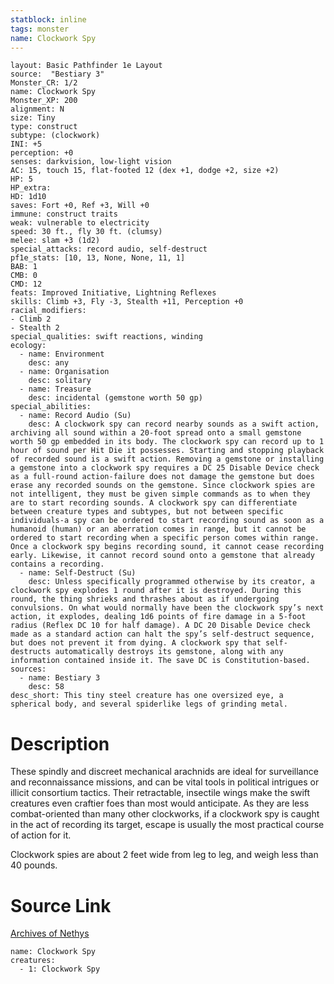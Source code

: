 ```yaml
---
statblock: inline
tags: monster
name: Clockwork Spy
---
```

```statblock
layout: Basic Pathfinder 1e Layout
source:  "Bestiary 3"
Monster_CR: 1/2
name: Clockwork Spy
Monster_XP: 200
alignment: N
size: Tiny
type: construct
subtype: (clockwork)
INI: +5
perception: +0
senses: darkvision, low-light vision
AC: 15, touch 15, flat-footed 12 (dex +1, dodge +2, size +2)
HP: 5
HP_extra: 
HD: 1d10
saves: Fort +0, Ref +3, Will +0
immune: construct traits
weak: vulnerable to electricity
speed: 30 ft., fly 30 ft. (clumsy)
melee: slam +3 (1d2)
special_attacks: record audio, self-destruct
pf1e_stats: [10, 13, None, None, 11, 1]
BAB: 1
CMB: 0
CMD: 12
feats: Improved Initiative, Lightning Reflexes
skills: Climb +3, Fly -3, Stealth +11, Perception +0
racial_modifiers:
- Climb 2
- Stealth 2
special_qualities: swift reactions, winding
ecology:
  - name: Environment
    desc: any
  - name: Organisation
    desc: solitary
  - name: Treasure
    desc: incidental (gemstone worth 50 gp)
special_abilities:
  - name: Record Audio (Su)
    desc: A clockwork spy can record nearby sounds as a swift action, archiving all sound within a 20-foot spread onto a small gemstone worth 50 gp embedded in its body. The clockwork spy can record up to 1 hour of sound per Hit Die it possesses. Starting and stopping playback of recorded sound is a swift action. Removing a gemstone or installing a gemstone into a clockwork spy requires a DC 25 Disable Device check as a full-round action-failure does not damage the gemstone but does erase any recorded sounds on the gemstone. Since clockwork spies are not intelligent, they must be given simple commands as to when they are to start recording sounds. A clockwork spy can differentiate between creature types and subtypes, but not between specific individuals-a spy can be ordered to start recording sound as soon as a humanoid (human) or an aberration comes in range, but it cannot be ordered to start recording when a specific person comes within range. Once a clockwork spy begins recording sound, it cannot cease recording early. Likewise, it cannot record sound onto a gemstone that already contains a recording.
  - name: Self-Destruct (Su)
    desc: Unless specifically programmed otherwise by its creator, a clockwork spy explodes 1 round after it is destroyed. During this round, the thing shrieks and thrashes about as if undergoing convulsions. On what would normally have been the clockwork spy’s next action, it explodes, dealing 1d6 points of fire damage in a 5-foot radius (Reflex DC 10 for half damage). A DC 20 Disable Device check made as a standard action can halt the spy’s self-destruct sequence, but does not prevent it from dying. A clockwork spy that self-destructs automatically destroys its gemstone, along with any information contained inside it. The save DC is Constitution-based.
sources:
  - name: Bestiary 3
    desc: 58
desc_short: This tiny steel creature has one oversized eye, a spherical body, and several spiderlike legs of grinding metal.
```
# Description
These spindly and discreet mechanical arachnids are ideal for surveillance and reconnaissance missions, and can be vital tools in political intrigues or illicit consortium tactics. Their retractable, insectile wings make the swift creatures even craftier foes than most would anticipate. As they are less combat-oriented than many other clockworks, if a clockwork spy is caught in the act of recording its target, escape is usually the most practical course of action for it.

Clockwork spies are about 2 feet wide from leg to leg, and weigh less than 40 pounds.
# Source Link
[Archives of Nethys](https://aonprd.com/MonsterDisplay.aspx?ItemName=Clockwork%20Spy)
```encounter-table
name: Clockwork Spy
creatures:
  - 1: Clockwork Spy
```
